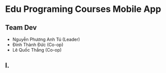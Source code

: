 # Edu Programing Courses Mobile App
## Team Dev
- Nguyễn Phương Anh Tú (Leader)
- Đinh Thành Đức (Co-op)
- Lê Quốc Thắng (Co-op)

## I. 